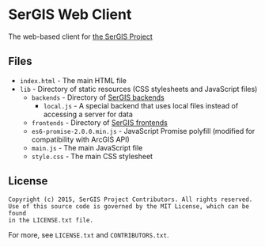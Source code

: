 # SerGIS Web Client

The web-based client for [the SerGIS Project](http://sergisproject.github.io/)

## Files

 - `index.html` - The main HTML file
 - `lib` - Directory of static resources (CSS stylesheets and JavaScript files)
   - `backends` - Directory of [SerGIS backends](http://sergisproject.github.io/docs/client.html#backends)
     - `local.js` - A special backend that uses local files instead of accessing a server for data
   - `frontends` - Directory of [SerGIS frontends](http://sergisproject.github.io/docs/client.html#frontends)
   - `es6-promise-2.0.0.min.js` - JavaScript Promise polyfill (modified for compatibility with ArcGIS API)
   - `main.js` - The main JavaScript file
   - `style.css` - The main CSS stylesheet

## License

    Copyright (c) 2015, SerGIS Project Contributors. All rights reserved.
    Use of this source code is governed by the MIT License, which can be found
    in the LICENSE.txt file.

For more, see `LICENSE.txt` and `CONTRIBUTORS.txt`.
